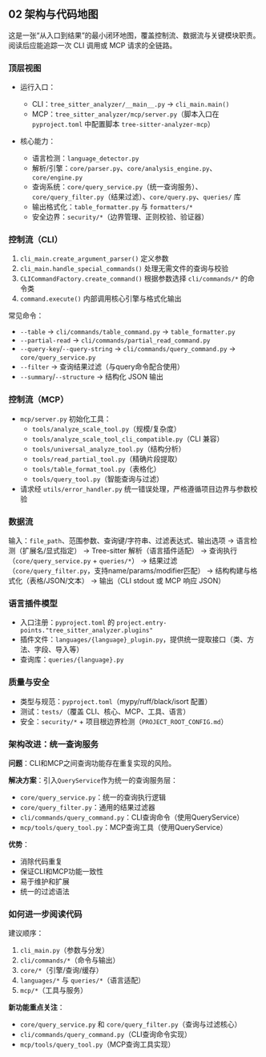 ## 02 架构与代码地图

这是一张“从入口到结果”的最小闭环地图，覆盖控制流、数据流与关键模块职责。阅读后应能追踪一次 CLI 调用或 MCP 请求的全链路。

### 顶层视图

- 运行入口：
  - CLI：`tree_sitter_analyzer/__main__.py` → `cli_main.main()`
  - MCP：`tree_sitter_analyzer/mcp/server.py`（脚本入口在 `pyproject.toml` 中配置脚本 `tree-sitter-analyzer-mcp`）

- 核心能力：
  - 语言检测：`language_detector.py`
  - 解析/引擎：`core/parser.py`、`core/analysis_engine.py`、`core/engine.py`
  - 查询系统：`core/query_service.py`（统一查询服务）、`core/query_filter.py`（结果过滤）、`core/query.py`、`queries/` 库
  - 输出格式化：`table_formatter.py` 与 `formatters/*`
  - 安全边界：`security/*`（边界管理、正则校验、验证器）

### 控制流（CLI）

1) `cli_main.create_argument_parser()` 定义参数
2) `cli_main.handle_special_commands()` 处理无需文件的查询与校验
3) `CLICommandFactory.create_command()` 根据参数选择 `cli/commands/*` 的命令类
4) `command.execute()` 内部调用核心引擎与格式化输出

常见命令：
- `--table` → `cli/commands/table_command.py` → `table_formatter.py`
- `--partial-read` → `cli/commands/partial_read_command.py`
- `--query-key`/`--query-string` → `cli/commands/query_command.py` → `core/query_service.py`
- `--filter` → 查询结果过滤（与query命令配合使用）
- `--summary`/`--structure` → 结构化 JSON 输出

### 控制流（MCP）

- `mcp/server.py` 初始化工具：
  - `tools/analyze_scale_tool.py`（规模/复杂度）
  - `tools/analyze_scale_tool_cli_compatible.py`（CLI 兼容）
  - `tools/universal_analyze_tool.py`（结构分析）
  - `tools/read_partial_tool.py`（精确片段提取）
  - `tools/table_format_tool.py`（表格化）
  - `tools/query_tool.py`（智能查询与过滤）
- 请求经 `utils/error_handler.py` 统一错误处理，严格遵循项目边界与参数校验

### 数据流

输入：`file_path`、范围参数、查询键/字符串、过滤表达式、输出选项
→ 语言检测（扩展名/显式指定）
→ Tree-sitter 解析（语言插件适配）
→ 查询执行（`core/query_service.py` + `queries/*`）
→ 结果过滤（`core/query_filter.py`，支持name/params/modifier匹配）
→ 结构构建与格式化（表格/JSON/文本）
→ 输出（CLI stdout 或 MCP 响应 JSON）

### 语言插件模型

- 入口注册：`pyproject.toml` 的 `project.entry-points."tree_sitter_analyzer.plugins"`
- 插件文件：`languages/{language}_plugin.py`，提供统一提取接口（类、方法、字段、导入等）
- 查询库：`queries/{language}.py`

### 质量与安全

- 类型与规范：`pyproject.toml`（mypy/ruff/black/isort 配置）
- 测试：`tests/`（覆盖 CLI、核心、MCP、工具、语言）
- 安全：`security/*` + 项目根边界检测（`PROJECT_ROOT_CONFIG.md`）

### 架构改进：统一查询服务

**问题**：CLI和MCP之间查询功能存在重复实现的风险。

**解决方案**：引入`QueryService`作为统一的查询服务层：
- `core/query_service.py`：统一的查询执行逻辑
- `core/query_filter.py`：通用的结果过滤器
- `cli/commands/query_command.py`：CLI查询命令（使用QueryService）
- `mcp/tools/query_tool.py`：MCP查询工具（使用QueryService）

**优势**：
- 消除代码重复
- 保证CLI和MCP功能一致性
- 易于维护和扩展
- 统一的过滤语法

### 如何进一步阅读代码

建议顺序：
1. `cli_main.py`（参数与分发）
2. `cli/commands/*`（命令与输出）
3. `core/*`（引擎/查询/缓存）
4. `languages/*` 与 `queries/*`（语言适配）
5. `mcp/*`（工具与服务）

**新功能重点关注**：
- `core/query_service.py` 和 `core/query_filter.py`（查询与过滤核心）
- `cli/commands/query_command.py`（CLI查询命令实现）
- `mcp/tools/query_tool.py`（MCP查询工具实现）
